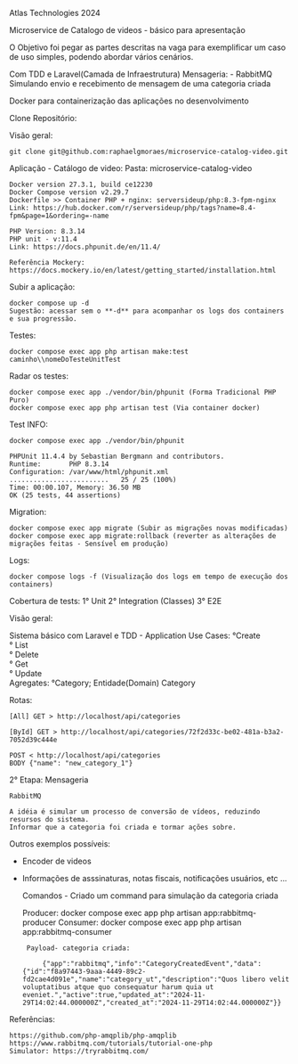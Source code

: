 Atlas Technologies 2024

Microservice de Catalogo de videos - básico para apresentação

O Objetivo foi pegar as partes descritas na vaga para exemplificar um caso de uso simples, podendo abordar vários cenários.

Com TDD e Laravel(Camada de Infraestrutura)
Mensageria: 
    - RabbitMQ Simulando envio e recebimento de mensagem de uma categoria criada

Docker para containerização das aplicações no desenvolvimento

Clone Repositório:

Visão geral:
    
    git clone git@github.com:raphaelgmoraes/microservice-catalog-video.git

Aplicação - Catálogo de video: Pasta: microservice-catalog-video
    
    Docker version 27.3.1, build ce12230
    Docker Compose version v2.29.7
    Dockerfile >> Container PHP + nginx: serversideup/php:8.3-fpm-nginx
    Link: https://hub.docker.com/r/serversideup/php/tags?name=8.4-fpm&page=1&ordering=-name

    PHP Version: 8.3.14
    PHP unit - v:11.4
    Link: https://docs.phpunit.de/en/11.4/

    Referência Mockery:
    https://docs.mockery.io/en/latest/getting_started/installation.html

Subir a aplicação:

    docker compose up -d
    Sugestão: acessar sem o **-d** para acompanhar os logs dos containers e sua progressão.

Testes:

    docker compose exec app php artisan make:test caminho\\nomeDoTesteUnitTest
 
Radar os testes:
    
    docker compose exec app ./vendor/bin/phpunit (Forma Tradicional PHP Puro)
    docker compose exec app php artisan test (Via container docker)

Test INFO:

    docker compose exec app ./vendor/bin/phpunit

    PHPUnit 11.4.4 by Sebastian Bergmann and contributors.
    Runtime:       PHP 8.3.14
    Configuration: /var/www/html/phpunit.xml
    .........................   25 / 25 (100%)
    Time: 00:00.107, Memory: 36.50 MB
    OK (25 tests, 44 assertions)

Migration:
    
    docker compose exec app migrate (Subir as migrações novas modificadas)
    docker compose exec app migrate:rollback (reverter as alterações de migrações feitas - Sensível em produção)

Logs:
    
    docker compose logs -f (Visualização dos logs em tempo de execução dos containers)

Cobertura de tests:
    1° Unit
    2° Integration (Classes)
    3° E2E

Visão geral:

Sistema básico com Laravel e TDD
    - Application
        Use Cases:
            °Create   
            ° List   
            ° Delete   
            ° Get   
            ° Update   
        Agregates:
            °Category;
Entidade(Domain)
    Category
    
    
Rotas:

    [All] GET > http://localhost/api/categories

    [ById] GET > http://localhost/api/categories/72f2d33c-be02-481a-b3a2-7052d39c444e

    POST < http://localhost/api/categories
    BODY {"name": "new_category_1"}

2° Etapa: Mensageria

    RabbitMQ

    A idéia é simular um processo de conversão de vídeos, reduzindo resursos do sistema.
    Informar que a categoria foi criada e tormar ações sobre.

Outros exemplos possíveis: 
 - Encoder de videos
 - Informações de asssinaturas, notas fiscais, notificações usuários, etc ...
    
    Comandos - Criado um command para simulação da categoria criada 

    Producer: docker compose exec app php artisan app:rabbitmq-producer
    Consumer: docker compose exec app php artisan app:rabbitmq-consumer

        Payload- categoria criada:

            {"app":"rabbitmq","info":"CategoryCreatedEvent","data":{"id":"f8a97443-9aaa-4449-89c2-fd2cae4d091e","name":"category_ut","description":"Quos libero velit voluptatibus atque quo consequatur harum quia ut eveniet.","active":true,"updated_at":"2024-11-29T14:02:44.000000Z","created_at":"2024-11-29T14:02:44.000000Z"}}

Referências:
    
    https://github.com/php-amqplib/php-amqplib
    https://www.rabbitmq.com/tutorials/tutorial-one-php
    Simulator: https://tryrabbitmq.com/
